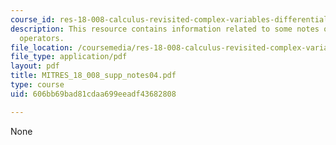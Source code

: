 ```yaml
---
course_id: res-18-008-calculus-revisited-complex-variables-differential-equations-and-linear-algebra-fall-2011
description: This resource contains information related to some notes on differential
  operators.
file_location: /coursemedia/res-18-008-calculus-revisited-complex-variables-differential-equations-and-linear-algebra-fall-2011/606bb69bad81cdaa699eeadf43682808_MITRES_18_008_supp_notes04.pdf
file_type: application/pdf
layout: pdf
title: MITRES_18_008_supp_notes04.pdf
type: course
uid: 606bb69bad81cdaa699eeadf43682808

---
```

None